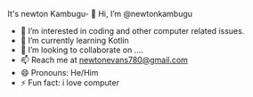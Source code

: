 It's newton Kambugu- 👋 Hi, I’m @newtonkambugu
- 👀 I’m interested in coding and other computer related issues.
- 🌱 I’m currently learning Kotlin
- 💞️ I’m looking to collaborate on ....
- 📫 Reach me at newtonevans780@gmail.com
- 😄 Pronouns: He/Him
- ⚡ Fun fact: i love computer

<!---
newtonkambugu/newtonkambugu is a ✨ special ✨ repository because its `README.md` (this file) appears on your GitHub profile.
You can click the Preview link to take a look at your changes.
--->
